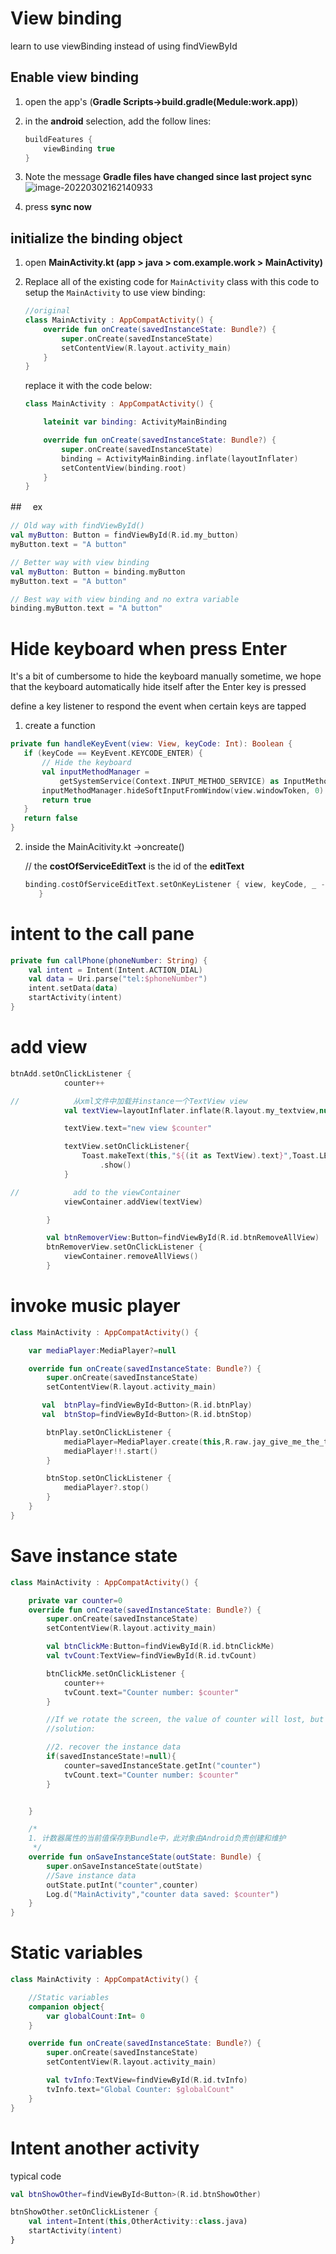 # View binding

learn to use viewBinding instead of using findViewById

## Enable view binding



1. open the app's    (**Gradle Scripts->build.gradle(Medule:work.app)**)

2. in the **android** selection, add the follow lines:

   ```kotlin
   buildFeatures {
       viewBinding true
   }
   ```

3. Note the message **Gradle files have changed since last project sync**
   ![image-20220302162140933](C:\Users\Admin\AppData\Roaming\Typora\typora-user-images\image-20220302162140933.png)

4. press **sync now**

   

## initialize the binding object

1. open **MainActivity.kt (app > java > com.example.work > MainActivity)**

2. Replace all of the existing code for `MainActivity` class with this code to setup the `MainActivity` to use view binding:

   ```kotlin
   //original
   class MainActivity : AppCompatActivity() {
       override fun onCreate(savedInstanceState: Bundle?) {
           super.onCreate(savedInstanceState)
           setContentView(R.layout.activity_main)
       }
   }
   ```
	
	replace it with the code below:
	
	```kotlin
    class MainActivity : AppCompatActivity() {
	
        lateinit var binding: ActivityMainBinding
	
        override fun onCreate(savedInstanceState: Bundle?) {
            super.onCreate(savedInstanceState)
            binding = ActivityMainBinding.inflate(layoutInflater)
            setContentView(binding.root)
        }
    }
	```

##　 ex

```kotlin
// Old way with findViewById()
val myButton: Button = findViewById(R.id.my_button)
myButton.text = "A button"

// Better way with view binding
val myButton: Button = binding.myButton
myButton.text = "A button"

// Best way with view binding and no extra variable
binding.myButton.text = "A button"
```



# Hide keyboard when press Enter

It's a bit of cumbersome to hide the keyboard manually sometime, we hope that the keyboard automatically hide itself after the Enter key is pressed

define a key listener to respond the event when certain keys are tapped



1. create a function

```kotlin
private fun handleKeyEvent(view: View, keyCode: Int): Boolean {
   if (keyCode == KeyEvent.KEYCODE_ENTER) {
       // Hide the keyboard
       val inputMethodManager =
           getSystemService(Context.INPUT_METHOD_SERVICE) as InputMethodManager
       inputMethodManager.hideSoftInputFromWindow(view.windowToken, 0)
       return true
   }
   return false
}
```



2. inside the MainAcitivity.kt ->oncreate()

   // the **costOfServiceEditText** is the id of the **editText**

   ```kotlin
   binding.costOfServiceEditText.setOnKeyListener { view, keyCode, _ -> handleKeyEvent(view, keyCode)
      }
   ```



# intent to the call pane

```kotlin
private fun callPhone(phoneNumber: String) {
    val intent = Intent(Intent.ACTION_DIAL)
    val data = Uri.parse("tel:$phoneNumber")
    intent.setData(data)
    startActivity(intent)
}
```

# add view

```kotlin
btnAdd.setOnClickListener {
            counter++

//            从xml文件中加载并instance一个TextView view
            val textView=layoutInflater.inflate(R.layout.my_textview,null) as TextView

            textView.text="new view $counter"

            textView.setOnClickListener{
                Toast.makeText(this,"${(it as TextView).text}",Toast.LENGTH_SHORT)
                    .show()
            }

//            add to the viewContainer
            viewContainer.addView(textView)

        }

        val btnRemoverView:Button=findViewById(R.id.btnRemoveAllView)
        btnRemoverView.setOnClickListener {
            viewContainer.removeAllViews()
        }
```





# invoke music player

```kotlin
class MainActivity : AppCompatActivity() {

    var mediaPlayer:MediaPlayer?=null

    override fun onCreate(savedInstanceState: Bundle?) {
        super.onCreate(savedInstanceState)
        setContentView(R.layout.activity_main)

       val  btnPlay=findViewById<Button>(R.id.btnPlay)
       val  btnStop=findViewById<Button>(R.id.btnStop)

        btnPlay.setOnClickListener {
            mediaPlayer=MediaPlayer.create(this,R.raw.jay_give_me_the_time_of_a_song)
            mediaPlayer!!.start()
        }

        btnStop.setOnClickListener {
            mediaPlayer?.stop()
        }
    }
}
```



# Save instance state



```kotlin
class MainActivity : AppCompatActivity() {

    private var counter=0
    override fun onCreate(savedInstanceState: Bundle?) {
        super.onCreate(savedInstanceState)
        setContentView(R.layout.activity_main)

        val btnClickMe:Button=findViewById(R.id.btnClickMe)
        val tvCount:TextView=findViewById(R.id.tvCount)

        btnClickMe.setOnClickListener {
            counter++
            tvCount.text="Counter number: $counter"
        }

        //If we rotate the screen, the value of counter will lost, but the string remain
        //solution:

        //2. recover the instance data
        if(savedInstanceState!=null){
            counter=savedInstanceState.getInt("counter")
            tvCount.text="Counter number: $counter"
        }


    }

    /*
    1. 计数器属性的当前值保存到Bundle中，此对象由Android负责创建和维护
     */
    override fun onSaveInstanceState(outState: Bundle) {
        super.onSaveInstanceState(outState)
        //Save instance data
        outState.putInt("counter",counter)
        Log.d("MainActivity","counter data saved: $counter")
    }
}
```

# Static variables

```kotlin
class MainActivity : AppCompatActivity() {

    //Static variables
    companion object{
        var globalCount:Int= 0
    }

    override fun onCreate(savedInstanceState: Bundle?) {
        super.onCreate(savedInstanceState)
        setContentView(R.layout.activity_main)

        val tvInfo:TextView=findViewById(R.id.tvInfo)
        tvInfo.text="Global Counter: $globalCount"
    }
}
```



# Intent another activity

typical code

```kotlin
val btnShowOther=findViewById<Button>(R.id.btnShowOther)

btnShowOther.setOnClickListener {
    val intent=Intent(this,OtherActivity::class.java)
    startActivity(intent)
}
```
